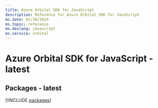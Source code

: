 ```yaml
---
title: Azure Orbital SDK for JavaScript
description: Reference for Azure Orbital SDK for JavaScript
ms.date: 01/30/2024
ms.topic: reference
ms.devlang: javascript
ms.service: orbital
---
```

# Azure Orbital SDK for JavaScript - latest
## Packages - latest
[!INCLUDE [packages](orbital-index.md)]